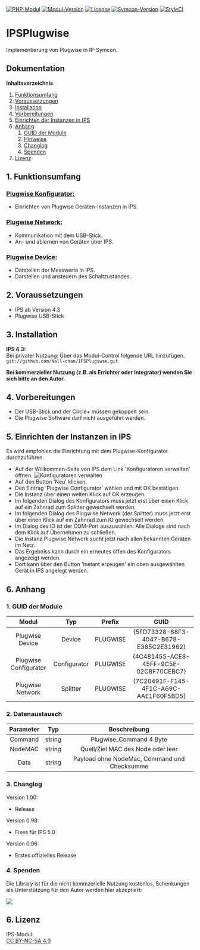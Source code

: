 [![PHP-Modul](https://img.shields.io/badge/Symcon-PHPModul-red.svg)](https://www.symcon.de/service/dokumentation/entwicklerbereich/sdk-tools/sdk-php/)
[![Modul-Version](https://img.shields.io/badge/Modul%20Version-1.0-blue.svg)]()
[![License](https://img.shields.io/badge/License-CC%20BY--NC--SA%204.0-green.svg)](https://creativecommons.org/licenses/by-nc-sa/4.0/)
[![Symcon-Version](https://img.shields.io/badge/Symcon%20Version-4.3%20%3E-green.svg)](https://www.symcon.de/forum/threads/30857-IP-Symcon-4-3-%28Stable%29-Changelog)
[![StyleCI](https://styleci.io/repos/107307432/shield?style=flat)](https://styleci.io/repos/107307432)  

# IPSPlugwise

Implementierung von Plugwise in IP-Symcon.

## Dokumentation

**Inhaltsverzeichnis**

1. [Funktionsumfang](#1-funktionsumfang) 
2. [Voraussetzungen](#2-voraussetzungen)
3. [Installation](#3-installation)
4. [Vorbereitungen](#4-vorbereitungen)
5. [Einrichten der Instanzen in IPS](#5-einrichten-der--instanzen-in-ips)
6. [Anhang](#6-anhang)
    1. [GUID der Module](#1-guid-der-module)
    2. [Hinweise](#2-hinweise)
    3. [Changlog](#3-changlog)
    4. [Spenden](#4-spenden)
7. [Lizenz](#7-lizenz)

## 1. Funktionsumfang

### [Plugwise Konfigurator:](PlugwiseConfigurator/)  

 - Einrichten von Plugwise Geräten-Instanzen in IPS.  

### [Plugwise Network:](PlugwiseNetwork/)  

 - Kommunikation mit dem USB-Stick.  
 - An- und ablernen von Geräten über IPS.  

### [Plugwise Device:](PlugwiseDevice/)  

 - Darstellen der Messwerte in IPS.    
 - Darstellen und ansteuern des Schaltzustandes.  

## 2. Voraussetzungen

 - IPS ab Version 4.3
 - Plugwise USB-Stick

## 3. Installation

**IPS 4.3:**  
   Bei privater Nutzung: Über das Modul-Control folgende URL hinzufügen.  
   `git://github.com/Nall-chan/IPSPlugiwse.git`  

   **Bei kommerzieller Nutzung (z.B. als Errichter oder Integrator) wenden Sie sich bitte an den Autor.**  

## 4. Vorbereitungen

 - Der USB-Stick und der Circle+ müssen gekoppelt sein.  
 - Die Plugwise Software darf nicht ausgeführt werden.

## 5. Einrichten der Instanzen in IPS

  Es wird empfohlen die Einrichtung mit dem Plugwise-Konfigurator durchzuführen.  
  
  - Auf der Willkommen-Seite von IPS dem Link 'Konfiguratoren verwalten' öffnen.  ![Konfiguratoren verwalten](Doku/Konfigurator0.png)  
  - Auf den Button 'Neu' klicken.  
  - Den Eintrag 'Plugwise Configurator' wählen und mit OK bestätigen.  
  - Die Instanz über einen weiten Klick auf OK erzeugen.  
  - Im folgenden Dialog des Konfigurators muss jetzt erst über einen Klick auf ein Zahnrad zum Splitter gewechselt werden.  
  - Im folgenden Dialog des Plugwise Network (der Splitter) muss jetzt erst über einen Klick auf ein Zahnrad zum IO gewechselt werden.  
  - Im Dialog des IO ist der COM-Port auszuwählen. Alle Dialoge sind nach dem Klick auf Übernehmen zu schließen.  
  - Die Instanz Plugwise Network sucht jetzt nach allen bekannten Geräten im Netz.
  - Das Ergebniss kann durch ein erneutes öffen des Konfigurators angezeigt werden.  
  - Dort kann über den Button 'Instant erzeugen' ein oben ausgewählten Gerät in IPS angelegt werden.  

## 6. Anhang

###  1. GUID der Module

| Modul                 | Typ          | Prefix   | GUID                                   |
| :-------------------: | :----------: | :------: | :------------------------------------: |
| Plugwise Device       | Device       | PLUGWISE | {5FD73328-68F3-4047-B678-E385C2E31962} |
| Plugwise Configurator | Configurator | PLUGWISE | {4C481455-ACE8-45FF-9C5E-02C8F70CEBC7} |
| Plugwise Network      | Splitter     | PLUGWISE | {7C20491F-F145-4F1C-A69C-AAE1F60F5BD5} |

### 2. Datenaustausch

| Parameter    | Typ     | Beschreibung                                              |
| :----------: | :-----: | :-------------------------------------------------------: |
| Command      | string  | Plugwise_Command 4 Byte                                   |
| NodeMAC      | string  | Quell/Ziel MAC des Node oder leer                         |
| Data         | string  | Payload  ohne NodeMac, Command und Checksumme             |

### 3. Changlog

Version 1.00:
 - Release

Version 0.98:  
 - Fixes für IPS 5.0  

Version 0.96:  
 - Erstes offizielles Release  

### 4. Spenden  
  
  Die Library ist für die nicht kommzerielle Nutzung kostenlos, Schenkungen als Unterstützung für den Autor werden hier akzeptiert:  

<a href="https://www.paypal.com/cgi-bin/webscr?cmd=_s-xclick&hosted_button_id=G2SLW2MEMQZH2" target="_blank"><img src="https://www.paypalobjects.com/de_DE/DE/i/btn/btn_donate_LG.gif" border="0" /></a>

## 6. Lizenz

  IPS-Modul:  
  [CC BY-NC-SA 4.0](https://creativecommons.org/licenses/by-nc-sa/4.0/)  
